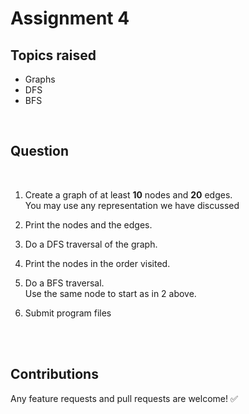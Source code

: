 # Assignment 4

## Topics raised

- Graphs
- DFS
- BFS

<br>

## Question

<br>

1. Create a graph of at least **10** nodes and **20** edges. <br> You may use any representation we have discussed

2. Print the nodes and the edges.

3. Do a DFS traversal of the graph.

4. Print the nodes in the order visited.

5. Do a BFS traversal.<br> Use the same node to start as in 2 above.

6. Submit program files


<br>


<br>

## Contributions

Any feature requests and pull requests are welcome!  :white_check_mark:

